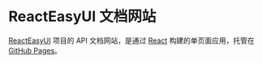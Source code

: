 # ReactEasyUI 文档网站

[ReactEasyUI](https://github.com/reacteasyui/ReactEasyUI) 项目的 API 文档网站，是通过 [React](https://facebook.github.io/react/) 构建的单页面应用，托管在 [GitHub Pages](http://pages.github.com/)。